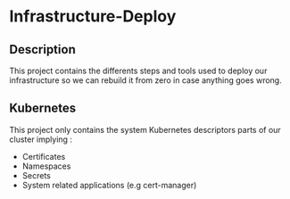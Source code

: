 # Infrastructure-Deploy

## Description

This project contains the differents steps and tools used to deploy our infrastructure so we can rebuild it from zero in case anything goes wrong.

## Kubernetes

This project only contains the system Kubernetes descriptors parts of our cluster implying :

* Certificates
* Namespaces
* Secrets
* System related applications (e.g cert-manager)
